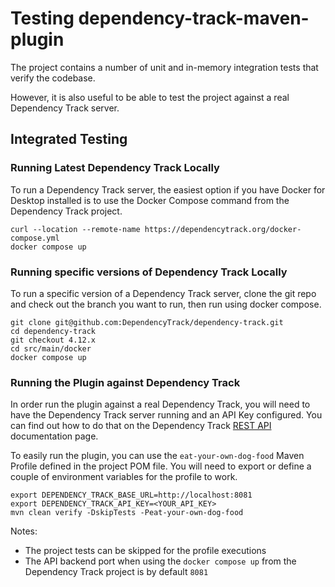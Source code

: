 # Testing dependency-track-maven-plugin
The project contains a number of unit and in-memory integration tests that verify the codebase.

However, it is also useful to be able to test the project against a real Dependency Track server.

## Integrated Testing

### Running Latest Dependency Track Locally
To run a Dependency Track server, the easiest option if you have Docker for Desktop installed is to use
the Docker Compose command from the Dependency Track project.

```shell script
curl --location --remote-name https://dependencytrack.org/docker-compose.yml
docker compose up
```

### Running specific versions of Dependency Track Locally
To run a specific version of a Dependency Track server, clone the git repo and check out the branch you want to run, 
then run using docker compose. 

```shell script
git clone git@github.com:DependencyTrack/dependency-track.git
cd dependency-track
git checkout 4.12.x
cd src/main/docker
docker compose up
```

### Running the Plugin against Dependency Track
In order run the plugin against a real Dependency Track, you will need to have the Dependency Track 
server running and an API Key configured.  You can find out how to do that on the Dependency Track 
[REST API](https://docs.dependencytrack.org/integrations/rest-api/) documentation page.

To easily run the plugin, you can use the `eat-your-own-dog-food` Maven Profile defined in the project POM
file.  You will need to export or define a couple of environment variables for the profile to work.

```shell script
export DEPENDENCY_TRACK_BASE_URL=http://localhost:8081 
export DEPENDENCY_TRACK_API_KEY=<YOUR_API_KEY> 
mvn clean verify -DskipTests -Peat-your-own-dog-food
```

Notes:
- The project tests can be skipped for the profile executions
- The API backend port when using the `docker compose up` from the Dependency Track project is by default `8081`